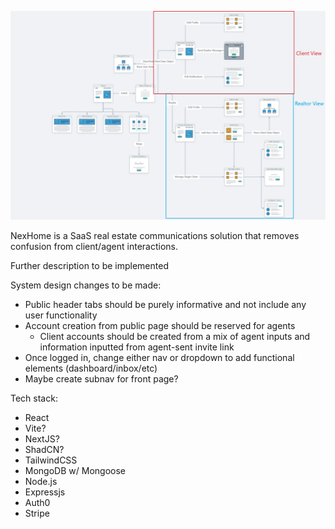 ![alt text](https://github.com/RamiDarwiche/NexHome/blob/master/NexHome%20Outline.jpg)

NexHome is a SaaS real estate communications solution that removes confusion from client/agent interactions.

Further description to be implemented

System design changes to be made:
- Public header tabs should be purely informative and not include any user functionality
- Account creation from public page should be reserved for agents
  - Client accounts should be created from a mix of agent inputs and information inputted from agent-sent invite link
 - Once logged in, change either nav or dropdown to add functional elements (dashboard/inbox/etc)
 - Maybe create subnav for front page?

Tech stack:

- React
- Vite?
- NextJS?
- ShadCN?
- TailwindCSS
- MongoDB w/ Mongoose
- Node.js
- Expressjs
- Auth0
- Stripe
